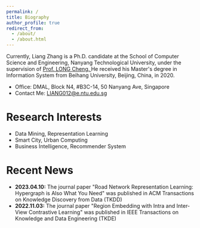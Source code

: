 ```yaml
---
permalink: /
title: Biography
author_profile: true
redirect_from: 
  - /about/
  - /about.html
---
```


<!-- Biography
====== -->
Currently, Liang Zhang is a Ph.D. candidate at the School of Computer Science and Engineering, Nanyang Technological University, under the supervision of <a href="https://personal.ntu.edu.sg/c.long/"> Prof. LONG Cheng. </a> He received his Master's degree in Information System from Beihang University, Beijing, China, in 2020.

<ul>
  <li>Office: DMAL, Block N4, #B3C-14, 50 Nanyang Ave, Singapore</li>
  <li>Contact Me: <a href="mailto:LIANG012@e.ntu.edu.sg"> LIANG012@e.ntu.edu.sg </a> </li>
</ul>

Research Interests
======
<ul>
  <li>Data Mining, Representation Learning </li>
  <li>Smart City, Urban Computing</li>
  <li>Business Intelligence, Recommender System</li>
</ul>


Recent News
======
<ul>
  <li> <b> 2023.04.10:</b> The journal paper "Road Network Representation Learning: Hypergraph is Also What You Need" was published in ACM Transactions on Knowledge Discovery from Data (TKDD) </li>
  <li> <b> 2022.11.03:</b> The journal paper "Region Embedding with Intra and Inter-View Contrastive Learning" was published in IEEE Transactions on Knowledge and Data Engineering (TKDE) </li>
</ul>
